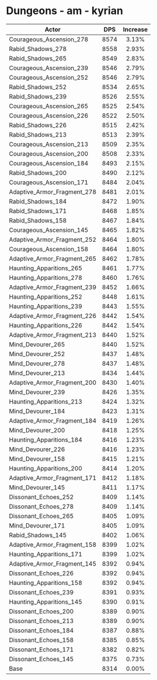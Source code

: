 # Dungeons - am - kyrian
| Actor | DPS | Increase |
|---|:---:|:---:|
|Courageous_Ascension_278|8574|3.13%|
|Rabid_Shadows_278|8558|2.93%|
|Rabid_Shadows_265|8549|2.83%|
|Courageous_Ascension_239|8546|2.79%|
|Courageous_Ascension_252|8546|2.79%|
|Rabid_Shadows_252|8534|2.65%|
|Rabid_Shadows_239|8526|2.55%|
|Courageous_Ascension_265|8525|2.54%|
|Courageous_Ascension_226|8522|2.50%|
|Rabid_Shadows_226|8515|2.42%|
|Rabid_Shadows_213|8513|2.39%|
|Courageous_Ascension_213|8509|2.35%|
|Courageous_Ascension_200|8508|2.33%|
|Courageous_Ascension_184|8493|2.15%|
|Rabid_Shadows_200|8490|2.12%|
|Courageous_Ascension_171|8484|2.04%|
|Adaptive_Armor_Fragment_278|8481|2.01%|
|Rabid_Shadows_184|8472|1.90%|
|Rabid_Shadows_171|8468|1.85%|
|Rabid_Shadows_158|8467|1.84%|
|Courageous_Ascension_145|8465|1.82%|
|Adaptive_Armor_Fragment_252|8464|1.80%|
|Courageous_Ascension_158|8464|1.80%|
|Adaptive_Armor_Fragment_265|8462|1.78%|
|Haunting_Apparitions_265|8461|1.77%|
|Haunting_Apparitions_278|8460|1.76%|
|Adaptive_Armor_Fragment_239|8452|1.66%|
|Haunting_Apparitions_252|8448|1.61%|
|Haunting_Apparitions_239|8443|1.55%|
|Adaptive_Armor_Fragment_226|8442|1.54%|
|Haunting_Apparitions_226|8442|1.54%|
|Adaptive_Armor_Fragment_213|8440|1.52%|
|Mind_Devourer_265|8440|1.52%|
|Mind_Devourer_252|8437|1.48%|
|Mind_Devourer_278|8437|1.48%|
|Mind_Devourer_213|8434|1.44%|
|Adaptive_Armor_Fragment_200|8430|1.40%|
|Mind_Devourer_239|8426|1.35%|
|Haunting_Apparitions_213|8424|1.32%|
|Mind_Devourer_184|8423|1.31%|
|Adaptive_Armor_Fragment_184|8419|1.26%|
|Mind_Devourer_200|8418|1.25%|
|Haunting_Apparitions_184|8416|1.23%|
|Mind_Devourer_226|8416|1.23%|
|Mind_Devourer_158|8415|1.21%|
|Haunting_Apparitions_200|8414|1.20%|
|Adaptive_Armor_Fragment_171|8412|1.18%|
|Mind_Devourer_145|8411|1.17%|
|Dissonant_Echoes_252|8409|1.14%|
|Dissonant_Echoes_278|8409|1.14%|
|Dissonant_Echoes_265|8405|1.09%|
|Mind_Devourer_171|8405|1.09%|
|Rabid_Shadows_145|8402|1.06%|
|Adaptive_Armor_Fragment_158|8399|1.02%|
|Haunting_Apparitions_171|8399|1.02%|
|Adaptive_Armor_Fragment_145|8392|0.94%|
|Dissonant_Echoes_226|8392|0.94%|
|Haunting_Apparitions_158|8392|0.94%|
|Dissonant_Echoes_239|8391|0.93%|
|Haunting_Apparitions_145|8390|0.91%|
|Dissonant_Echoes_200|8389|0.90%|
|Dissonant_Echoes_213|8389|0.90%|
|Dissonant_Echoes_184|8387|0.88%|
|Dissonant_Echoes_158|8385|0.85%|
|Dissonant_Echoes_171|8382|0.82%|
|Dissonant_Echoes_145|8375|0.73%|
|Base|8314|0.00%|
